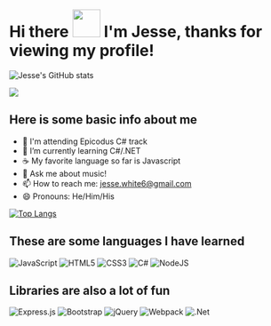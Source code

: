 # Hi there <img src="https://raw.githubusercontent.com/MartinHeinz/MartinHeinz/master/wave.gif" width="50px"> I'm Jesse, thanks for viewing my profile!

![Jesse's GitHub stats](https://github-readme-stats.vercel.app/api?username=JesseDWhite&show_icons=true&theme=merko) 

![](https://komarev.com/ghpvc/?username=JesseDWhite&color=blueviolet)

## Here is some basic info about me
- 🏫 I'm attending Epicodus C# track
- 🌱 I’m currently learning C#/.NET
- ☕ My favorite language so far is Javascript
- 💬 Ask me about music!
- 📫 How to reach me: jesse.white6@gmail.com
- 😄 Pronouns: He/Him/His

 [![Top Langs](https://github-readme-stats.vercel.app/api/top-langs/?username=JesseDWhite&theme=merko)](https://github.com/JesseDWhite/github-readme-stats)
 
 ## These are some languages I have learned
 <img alt="JavaScript" src="https://img.shields.io/badge/javascript-%23323330.svg?style=for-the-badge&logo=javascript&logoColor=%23F7DF1E"/> <img alt="HTML5" src="https://img.shields.io/badge/html5-%23E34F26.svg?style=for-the-badge&logo=html5&logoColor=white"/> <img alt="CSS3" src="https://img.shields.io/badge/css3-%231572B6.svg?style=for-the-badge&logo=css3&logoColor=white"/> <img alt="C#" src="https://img.shields.io/badge/c%23-%23239120.svg?style=for-the-badge&logo=c-sharp&logoColor=white"/> <img alt="NodeJS" src="https://img.shields.io/badge/node.js-%2343853D.svg?style=for-the-badge&logo=node-dot-js&logoColor=white"/>
 
 ## Libraries are also a lot of fun
 <img alt="Express.js" src="https://img.shields.io/badge/express.js-%23404d59.svg?style=for-the-badge&logo=express&logoColor=%2361DAFB"/> <img alt="Bootstrap" src="https://img.shields.io/badge/bootstrap-%23563D7C.svg?style=for-the-badge&logo=bootstrap&logoColor=white"/> <img alt="jQuery" src="https://img.shields.io/badge/jquery-%230769AD.svg?style=for-the-badge&logo=jquery&logoColor=white"/> <img alt="Webpack" src="https://img.shields.io/badge/webpack-%238DD6F9.svg?style=for-the-badge&logo=webpack&logoColor=black" /> <img alt=".Net" src="https://img.shields.io/badge/.NET-5C2D91?style=for-the-badge&logo=.net&logoColor=white"/> 
